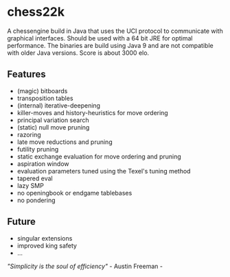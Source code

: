 # chess22k

A chessengine build in Java that uses the UCI protocol to communicate with graphical interfaces.
Should be used with a 64 bit JRE for optimal performance.
The binaries are build using Java 9 and are not compatible with older Java versions.
Score is about 3000 elo.

## Features
- (magic) bitboards
- transposition tables
- (internal) iterative-deepening
- killer-moves and history-heuristics for move ordering
- principal variation search
- (static) null move pruning
- razoring
- late move reductions and pruning
- futility pruning
- static exchange evaluation for move ordering and pruning
- aspiration window
- evaluation parameters tuned using the Texel's tuning method
- tapered eval
- lazy SMP
- no openingbook or endgame tablebases
- no pondering

## Future
- singular extensions
- improved king safety
- ...


_"Simplicity is the soul of efficiency"_       - Austin Freeman -
	